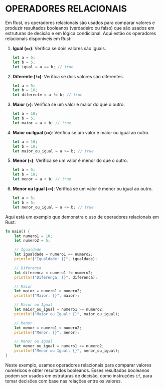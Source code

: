 # OPERADORES RELACIONAIS
Em Rust, os operadores relacionais são usados para comparar valores e produzir resultados booleanos (verdadeiro ou falso) que são usados em estruturas de decisão e em lógica condicional. Aqui estão os operadores relacionais disponíveis em Rust:

1. **Igual (`==`)**: Verifica se dois valores são iguais.

   ```rust
   let a = 5;
   let b = 5;
   let igual = a == b; // true
   ```

2. **Diferente (`!=`)**: Verifica se dois valores são diferentes.

   ```rust
   let a = 5;
   let b = 10;
   let diferente = a != b; // true
   ```

3. **Maior (`>`)**: Verifica se um valor é maior do que o outro.

   ```rust
   let a = 10;
   let b = 5;
   let maior = a > b; // true
   ```

4. **Maior ou Igual (`>=`)**: Verifica se um valor é maior ou igual ao outro.

   ```rust
   let a = 10;
   let b = 10;
   let maior_ou_igual = a >= b; // true
   ```

5. **Menor (`<`)**: Verifica se um valor é menor do que o outro.

   ```rust
   let a = 5;
   let b = 10;
   let menor = a < b; // true
   ```

6. **Menor ou Igual (`<=`)**: Verifica se um valor é menor ou igual ao outro.

   ```rust
   let a = 5;
   let b = 5;
   let menor_ou_igual = a <= b; // true
   ```

Aqui está um exemplo que demonstra o uso de operadores relacionais em Rust:

```rust
fn main() {
    let numero1 = 10;
    let numero2 = 5;

    // Igualdade
    let igualdade = numero1 == numero2;
    println!("Igualdade: {}", igualdade);

    // Diferença
    let diferenca = numero1 != numero2;
    println!("Diferença: {}", diferenca);

    // Maior
    let maior = numero1 > numero2;
    println!("Maior: {}", maior);

    // Maior ou Igual
    let maior_ou_igual = numero1 >= numero2;
    println!("Maior ou Igual: {}", maior_ou_igual);

    // Menor
    let menor = numero1 < numero2;
    println!("Menor: {}", menor);

    // Menor ou Igual
    let menor_ou_igual = numero1 <= numero2;
    println!("Menor ou Igual: {}", menor_ou_igual);
}
```

Neste exemplo, usamos operadores relacionais para comparar valores numéricos e obter resultados booleanos. Esses resultados booleanos podem ser usados em estruturas de decisão, como instruções `if`, para tomar decisões com base nas relações entre os valores.